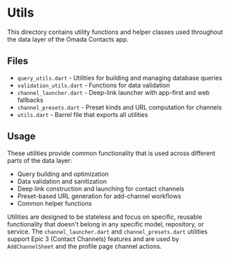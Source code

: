 # Utils

This directory contains utility functions and helper classes used throughout the data layer of the Omada Contacts app.

## Files

- `query_utils.dart` - Utilities for building and managing database queries
- `validation_utils.dart` - Functions for data validation
- `channel_launcher.dart` - Deep-link launcher with app-first and web fallbacks
- `channel_presets.dart` - Preset kinds and URL computation for channels
- `utils.dart` - Barrel file that exports all utilities

## Usage

These utilities provide common functionality that is used across different parts of the data layer:

- Query building and optimization
- Data validation and sanitization
- Deep link construction and launching for contact channels
- Preset-based URL generation for add-channel workflows
- Common helper functions

Utilities are designed to be stateless and focus on specific, reusable functionality that doesn't belong in any specific model, repository, or service. The `channel_launcher.dart` and `channel_presets.dart` utilities support Epic 3 (Contact Channels) features and are used by `AddChannelSheet` and the profile page channel actions.